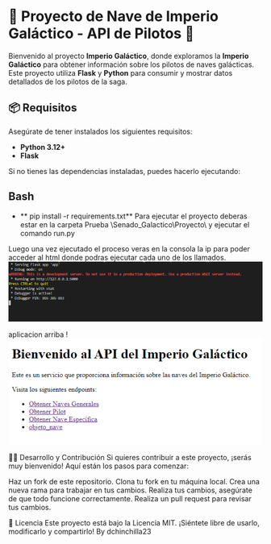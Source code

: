 # 🚀 **Proyecto de Nave de Imperio Galáctico - API de Pilotos** 🌌

Bienvenido al proyecto **Imperio Galáctico**, donde exploramos la **Imperio Galáctico** para obtener información sobre los pilotos de naves galácticas. Este proyecto utiliza **Flask** y **Python** para consumir y mostrar datos detallados de los pilotos de la saga.

## 📦 **Requisitos**

Asegúrate de tener instalados los siguientes requisitos:

- **Python 3.12+**
- **Flask**

Si no tienes las dependencias instaladas, puedes hacerlo ejecutando:
## Bash
- ** pip install -r requirements.txt**
Para ejecutar el proyecto deberas estar en la carpeta Prueba \Senado_Galactico\\Proyecto\ y ejecutar el comando  run.py

Luego una vez ejecutado el proceso veras en la consola la ip para poder acceder al html donde podras ejecutar cada uno de los llamados.  
![alt text](image.png)

aplicacion arriba !![alt text](image-2.png)

🧑‍💻 Desarrollo y Contribución
Si quieres contribuir a este proyecto, ¡serás muy bienvenido! Aquí están los pasos para comenzar:

Haz un fork de este repositorio.
Clona tu fork en tu máquina local.
Crea una nueva rama para trabajar en tus cambios.
Realiza tus cambios, asegúrate de que todo funcione correctamente.
Realiza un pull request para revisar tus cambios.

📄 Licencia
Este proyecto está bajo la Licencia MIT. ¡Siéntete libre de usarlo, modificarlo y compartirlo!
By dchinchilla23